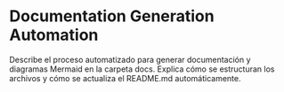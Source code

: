 # Documentation Generation Automation

Describe el proceso automatizado para generar documentación y diagramas Mermaid en la carpeta docs. Explica cómo se estructuran los archivos y cómo se actualiza el README.md automáticamente.
